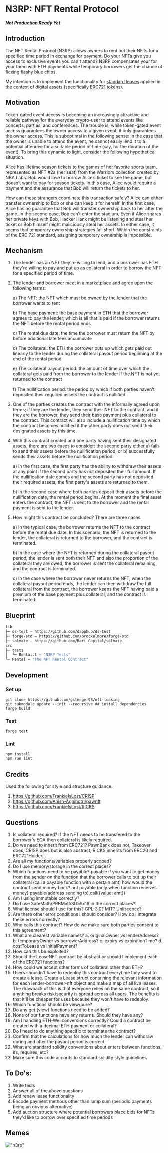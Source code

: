 # N3RP: NFT Rental Protocol
***Not Production Ready Yet***


## Introduction
The NFT Rental Protocol (N3RP) allows owners to rent out their NFTs for a specified time period in exchange for payment. Do your NFTs give you access to exclusive events you can't attend? N3RP compensates your for your fomo with ETH payments while temporary borrowers get the chance of flexing flashy blue chips. 

My intention is to implement the functionality for [standard leases](https://en.wikipedia.org/wiki/Lease) applied in the context of digital assets (specifically [ERC721 tokens](https://docs.openzeppelin.com/contracts/4.x/api/token/erc721)).


## Motivation

Token-gated event access is becoming an increasingly attractive and reliable pathway for the everyday crypto-user to attend events like concerts, parties, and conferences. The trouble is, while token-gated event access guarantees the owner access to a given event, it only guarantees the owner access. This is suboptimal in the following sense: in the case that the owner is unable to attend the event, he cannot easily lend it to a potential attendee for a suitable period of time (say, for the duration of the event). To bring this dynamic to light, consider the following hypothetical situation.

Alice has lifetime season tickets to the games of her favorite sports team, represented as NFT #2a (her seat) from the Warriors collection created by NBA Labs. Bob would love to borrow Alice’s ticket to see the game, but doesn’t want to pay for season tickets. In this case, Alice would require a payment and the assurance that Bob will return the tickets to her. 

How can these strangers coordinate this transaction safely? Alice can either transfer ownership to Bob or she can keep it for herself. In the first case, Alice has no guarantee that Bob will transfer ownership back to her after the game. In the second case, Bob can’t enter the stadium. Even if Alice shares her private keys with Bob, Hacker Hank might be listening and steal her ticket or Bob himself might maliciously steal her assets. In either case, it seems that temporary ownership strategies fall short. Within the constraints of the ERC 721 standard, assigning temporary ownership is impossible. 


## Mechanism

1. The lender has an NFT they're willing to lend, and a borrower has ETH they're willing to pay and put up as collateral in order to borrow the NFT for a specified period of time. 

2. The lender and borrower meet in a marketplace and agree upon the following terms:

    a) The NFT: the NFT which must be owned by the lender that the borrower wants to rent

    b) The base payment: the base payment in ETH that the borrower agrees to pay the lender, which is all that is paid if the borrower returns the NFT before the rental period ends

    c) The rental due date: the time the borrower must return the NFT by before additional late fees accumulate

    d) The collateral: the ETH the borrower puts up which gets paid out linearly to the lender during the collateral payout period beginning at the end of the rental period

    e) The collateral payout period: the amount of time over which the collateral gets paid from the borrower to the lender if the NFT is not yet returned to the contract

    f) The nullification period: the period by which if both parties haven't deposited their required assets the contract is nullified.

3. One of the parties creates the contract with the informally agreed upon terms; if they are the lender, they send their NFT to the contract, and if they are the borrower, they send their base payment plus collateral to the contract. This contract will also include a nullification time by which the contract becomes nullified if the other party does not send their designated assets by this time. 

4. With this contract created and one party having sent their designated assets, there are two cases to consider: the second party either a) fails to send their assets before the nullification period, or b) successfully sends their assets before the nullification period.

    a) In the first case, the first party has the ability to withdraw their assets at any point if the second party has not deposited their full amount. If the nullification date comes and the second party has not deposited their required assets, the first party's assets are returned to them.
    
    b) In the second case where both parties deposit their assets before the nullification date, the rental period begins. At the moment the final asset enters the contract, the NFT is sent to the borrower and the rental payment is sent to the lender. 

5. How might this contract be concluded? There are three cases.

    a) In the typical case, the borrower returns the NFT to the contract before the rental due date. In this scenario, the NFT is returned to the lender, the collateral is returned to the borrower, and the contract is terminated. 

    b) In the case where the NFT is returned during the collateral payout period, the lender is sent both their NFT and also the proportion of the collateral they are owed, the borrower is sent the collateral remaining, and the contract is terminated. 
    
    c) In the case where the borrower never returns the NFT, when the collateral payout period ends, the lender can then withdraw the full collateral from the contract, the borrower keeps the NFT having paid a premium of the base payment plus collateral, and the contract is terminated. 


## Blueprint

```ml
lib
├─ ds-test — https://github.com/dapphub/ds-test
├─ forge-std — https://github.com/brockelmore/forge-std
├─ solmate — https://github.com/Rari-Capital/solmate
src
├─ tests
│  └─ Rental.t — "N3RP Tests"
└─ Rental — "The NFT Rental Contract"
```


## Development 

### Set up 
```
git clone https://github.com/gstenger98/nft-leasing
git submodule update --init --recursive ## install dependencies
forge build
```

### Test 

```
forge test
```

### Lint 
```
npm install 
npm run lint 
```

## Credits

Used the following for style and structure guidance:
1. https://github.com/FrankieIsLost/CRISP
2. https://github.com/Anish-Agnihotri/pawnft
3. https://github.com/FrankieIsLost/RICKS


## Questions
1. Is collateral required? If the NFT needs to be transfered to the borrower's EOA then collateral is likely required. 
2. Do we need to inherit from ERC721? PawnBank does not, Takeover does, CRISP does but is also abstract, RICKS inherits from ERC20 and ERC721Holder...
3. Are all my functions/variables properly scoped?
4. Do I use memory/storage in the correct places?
5. Which functions need to be payable?
    payable if you want to get money from the sender
    on the function that the borrower calls to put up their collateral (call a payable function with a certain amt)
    how would the contract send money back?
        not payable (only when function receives money)
        payable(address sending to).call({value: amt})
6. Am I using immutable correctly?
7. Do I use SafeMath/PRBMathSD59x18 in the correct places?
8. What license should I use for this? GPL-3.0? MIT? Unliscence?
9. Are there other error conditions I should consider? How do I integrate these errors correctly?
10. Who calls this contract? How do we make sure both parties consent to this agreement?
11. What are clearest variable names?
    a. originalOwner vs lenderAddress?
    b. temporaryOwner vs borrowerAddress?
    c. expiry vs expirationTime?
    d. costToLease vs initialPayment?
12. How can this be exploited?
13. Should the LeaseNFT contract be abstract or should I implement each of the ERC721 functions?
14. How could we accept other forms of collateral other than ETH?
15. Users shouldn't have to redeploy this contract everytime they want to create a lease. Create a Lease struct
    containing the relevant information for each lender-borrower-nft object and make a map of all live leases.
    The drawback of this is that everyone relies on the same contract, so if anything breaks risk/security is 
    spread across all users. The benefits is that it'll be cheaper for uses because they won't have to redeploy.
16. Which functions should be view/pure?
17. Do any get (view) functions need to be added?
18. None of our functions have any returns. Should they have any?
19. Am I handling ETH-Wei conversions correctly? Could a contract be created with a decimal ETH payment or collateral?
20. Do I need to do anything specific to terminate the contract?
21. Confirm that the calculations for how much the lender can withdraw during and after the payout period is correct.
22. What are standard solidity conventions about enters between functions, ifs, requires, etc?
23. Make sure this code accords to standard solidity style guidelines.


## To Do's:
1. Write tests
2. Answer all of the above questions
3. Add renew lease functionality
4. Encode payment methods other than lump sum (periodic payments being an obvious alternative)
5. Add auction structure where potential borrowers place bids for NFTs they'd like to borrow over specified time periods


## Memes

!["n3rp"](img/nerp.jpg)